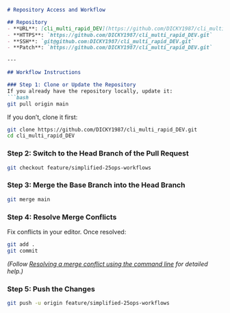

````markdown
# Repository Access and Workflow

## Repository
- **URL**: [cli_multi_rapid_DEV](https://github.com/DICKY1987/cli_multi_rapid_DEV.git)  
- **HTTPS**: `https://github.com/DICKY1987/cli_multi_rapid_DEV.git`  
- **SSH**: `git@github.com:DICKY1987/cli_multi_rapid_DEV.git`  
- **Patch**: `https://github.com/DICKY1987/cli_multi_rapid_DEV.git`

---

## Workflow Instructions

### Step 1: Clone or Update the Repository
If you already have the repository locally, update it:
```bash
git pull origin main
````

If you don’t, clone it first:

```bash
git clone https://github.com/DICKY1987/cli_multi_rapid_DEV.git
cd cli_multi_rapid_DEV
```

### Step 2: Switch to the Head Branch of the Pull Request

```bash
git checkout feature/simplified-25ops-workflows
```

### Step 3: Merge the Base Branch into the Head Branch

```bash
git merge main
```

### Step 4: Resolve Merge Conflicts

Fix conflicts in your editor. Once resolved:

```bash
git add .
git commit
```

*(Follow [Resolving a merge conflict using the command line](https://docs.github.com/en/get-started/using-git/resolving-merge-conflicts) for detailed help.)*

### Step 5: Push the Changes

```bash
git push -u origin feature/simplified-25ops-workflows
```

```

```
